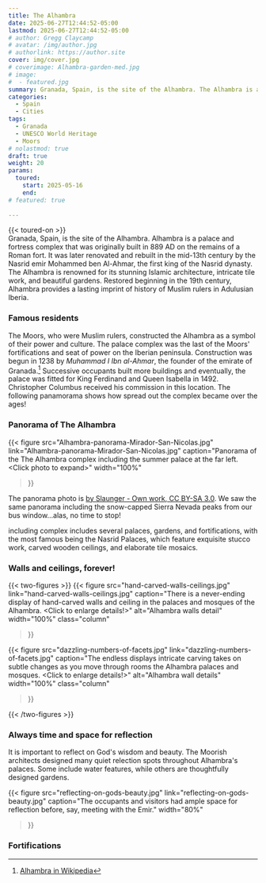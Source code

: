 ```yaml
---
title: The Alhambra
date: 2025-06-27T12:44:52-05:00
lastmod: 2025-06-27T12:44:52-05:00
# author: Gregg Claycamp
# avatar: /img/author.jpg
# authorlink: https://author.site
cover: img/cover.jpg
# coverimage: Alhambra-garden-med.jpg
# image: 
#  - featured.jpg
summary: Granada, Spain, is the site of the Alhambra. The Alhambra is a palace and fortress complex that was originally built in 889 AD on the remains of a Roman fort.
categories:
  - Spain
  - Cities
tags:
  - Granada
  - UNESCO World Heritage
  - Moors
# nolastmod: true
draft: true
weight: 20
params:
  toured: 
    start: 2025-05-16
    end:   
# featured: true 
  
---
```

{{< toured-on >}}  
Granada, Spain, is the site of the Alhambra.  Alhambra is a palace and fortress complex that was originally built in 889 AD on the remains of a Roman fort. It was later renovated and rebuilt in the mid-13th century by the Nasrid emir Mohammed ben Al-Ahmar, the first king of the Nasrid dynasty. The Alhambra is renowned for its stunning Islamic architecture, intricate tile work, and beautiful gardens.
Restored beginning in the 19th century, Alhambra provides a lasting imprint of history of Muslim rulers in Adulusian Iberia.

### Famous residents

The Moors, who were Muslim rulers, constructed the Alhambra as a symbol of their power and culture. The palace complex was the last of the Moors' fortifications and seat of power on the Iberian peninsula. Construction was begun in 1238 by _Muhammad I Ibn al-Ahmar_, the founder of the emirate of Granada.[^1] Successive occupants built more buildings and eventually, the palace was fitted for King Ferdinand and Queen Isabella in 1492. Christopher Columbus received his commission in this location. The following panamorama shows how spread out the complex became over the ages!

### Panorama of The Alhambra
 

{{< figure 
 src="Alhambra-panorama-Mirador-San-Nicolas.jpg"
 link="Alhambra-panorama-Mirador-San-Nicolas.jpg"
 caption="Panorama of the The Alhambra complex including the summer palace at the far left. \<Click photo to expand\>"
 width="100%"
>}}

The panorama photo is [by Slaunger - Own work, CC BY-SA 3.0](https://commons.wikimedia.org/w/index.php?curid=35203662). We saw the same panorama including the snow-capped Sierra Nevada peaks from our bus window...alas, no time to stop! 

including  complex includes several palaces, gardens, and fortifications, with the most famous being the Nasrid Palaces, which feature exquisite stucco work, carved wooden ceilings, and elaborate tile mosaics.
### Walls and ceilings, forever!

{{< two-figures >}}
{{< figure 
 src="hand-carved-walls-ceilings.jpg"
 link="hand-carved-walls-ceilings.jpg"
 caption="There is a never-ending display of hand-carved walls and ceiling in the palaces and mosques of the Alhambra. \<Click to enlarge details!\>"
 alt="Alhambra walls detail"
 width="100%"
 class="column"
  >}}

{{< figure 
 src="dazzling-numbers-of-facets.jpg"
 link="dazzling-numbers-of-facets.jpg"
 caption="The endless displays intricate carving takes on subtle changes as you move through rooms the Alhambra palaces and mosques. \<Click to enlarge details!\>"
 alt="Alhambra wall details"
 width="100%"
 class="column"
  >}}

 {{< /two-figures >}}


### Always time and space for reflection

It is important to reflect on God's wisdom and beauty. The Moorish architects designed many quiet relection spots throughout Alhambra's palaces. Some include water features, while others are thoughtfully designed gardens. 

{{< figure
  src="reflecting-on-gods-beauty.jpg"
  link="reflecting-on-gods-beauty.jpg"
  caption="The occupants and visitors had ample space for reflection before, say, meeting with the Emir."
  width="80%"
  >}}

### Fortifications




  [^1]: [Alhambra in Wikipedia](https://en.wikipedia.org/wiki/Alhambra)